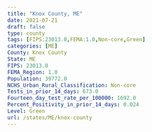 ```yaml
---
title: "Knox County, ME"
date: 2021-07-21
draft: false
type: county
tags: [FIPS:23013.0,FEMA:1.0,Non-core,Green]
categories: [ME]
County: Knox County
State: ME
FIPS: 23013.0
FEMA_Region: 1.0
Population: 39772.0
NCHS_Urban_Rural_Classification: Non-core
Tests_in_prior_14_days: 673.0
Fourteen_day_test_rate_per_100000: 1692.0
Percent_Positivity_in_prior_14_days: 0.024
Level: Green
url: /states/ME/knox-county
---
```



